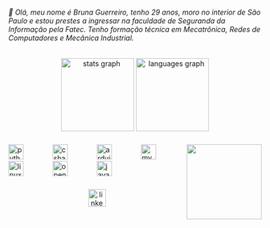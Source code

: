 <h6 align="left">🦾 Olá, meu nome é Bruna Guerreiro, tenho 29 anos, moro no interior de São Paulo e estou prestes a ingressar na faculdade de Seguranda da Informação pela Fatec. Tenho formação técnica em Mecatrônica, Redes de Computadores e Mecânica Industrial.</h6>

###

<div align="center">
  <img src="https://github-readme-stats.vercel.app/api?username=BrunaGuerreiro&hide_title=false&hide_rank=false&show_icons=true&include_all_commits=true&count_private=true&disable_animations=false&theme=aura&locale=en&hide_border=true" height="145" alt="stats graph"  />
  <img src="https://github-readme-stats.vercel.app/api/top-langs?username=BrunaGuerreiro&locale=en&hide_title=false&layout=compact&card_width=320&langs_count=5&theme=aura&hide_border=true" height="145" alt="languages graph"  />
</div>

###

<img align="right" height="149" src="https://i.gifer.com/H0zY.gif"  />

###

<div align="left">
  <img src="https://cdn.jsdelivr.net/gh/devicons/devicon/icons/python/python-original.svg" height="30" alt="python logo"  />
  <img width="50" />
  <img src="https://cdn.jsdelivr.net/gh/devicons/devicon/icons/csharp/csharp-original.svg" height="30" alt="csharp logo"  />
  <img width="50" />
  <img src="https://cdn.jsdelivr.net/gh/devicons/devicon/icons/arduino/arduino-original.svg" height="30" alt="arduino logo"  />
  <img width="50" />
  <img src="https://cdn.jsdelivr.net/gh/devicons/devicon/icons/mysql/mysql-original.svg" height="30" alt="mysql logo"  />
  <img width="50" />
  <img src="https://cdn.jsdelivr.net/gh/devicons/devicon/icons/linux/linux-original.svg" height="30" alt="linux logo"  />
  <img width="50" />
  <img src="https://cdn.jsdelivr.net/gh/devicons/devicon/icons/openal/openal-original.svg" height="30" alt="openal logo"  />
  <img width="50" />
  <img src="https://cdn.jsdelivr.net/gh/devicons/devicon/icons/java/java-original.svg" height="30" alt="java logo"  />
</div>

###

<div align="center">
  <a href="https://www.linkedin.com/in/bruna-guerreiro-753621339/" target="_blank">
    <img src="https://img.shields.io/static/v1?message=LinkedIn&logo=linkedin&label=&color=0077B5&logoColor=white&labelColor=&style=for-the-badge" height="35" alt="linkedin logo"  />
  </a>
</div>

###
